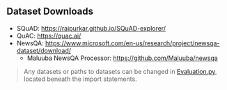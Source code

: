 ## Dataset Downloads
- SQuAD: https://rajpurkar.github.io/SQuAD-explorer/
- QuAC: https://quac.ai/
- NewsQA: https://www.microsoft.com/en-us/research/project/newsqa-dataset/download/
  - Maluuba NewsQA Processor: https://github.com/Maluuba/newsqa

> Any datasets or paths to datasets can be changed in [Evaluation.py](https://github.com/JeffMII/Index-Bucketing/blob/main/Evaluate.py), located beneath the import statements.
